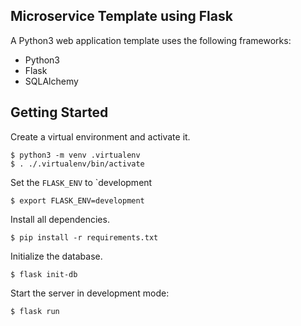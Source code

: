 ## Microservice Template using Flask

A Python3 web application template uses the following frameworks:

* Python3
* Flask
* SQLAlchemy

## Getting Started

Create a virtual environment and activate it.
```
$ python3 -m venv .virtualenv
$ . ./.virtualenv/bin/activate
```

Set the `FLASK_ENV` to `development
```
$ export FLASK_ENV=development
```

Install all dependencies.
```
$ pip install -r requirements.txt
```

Initialize the database.
```
$ flask init-db
```

Start the server in development mode:
```
$ flask run
```

